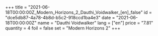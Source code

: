 +++
title = "2021-06-18T00:00:00Z_Modern_Horizons_2_Dauthi_Voidwalker_[en]_false"
id = "dce5db87-4a78-4b8d-b5c2-918ccd1ba4e3"
date = "2021-06-18T00:00:00Z"
name = "Dauthi Voidwalker"
lang = ["en"]
price = "7.81"
quantity = 4
foil = false
set = "Modern Horizons 2"
+++
